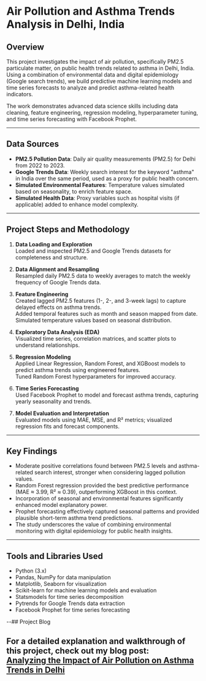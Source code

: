 # Air Pollution and Asthma Trends Analysis in Delhi, India

## Overview

This project investigates the impact of air pollution, specifically PM2.5 particulate matter, on public health trends related to asthma in Delhi, India. Using a combination of environmental data and digital epidemiology (Google search trends), we build predictive machine learning models and time series forecasts to analyze and predict asthma-related health indicators.

The work demonstrates advanced data science skills including data cleaning, feature engineering, regression modeling, hyperparameter tuning, and time series forecasting with Facebook Prophet.

---

## Data Sources

- **PM2.5 Pollution Data**: Daily air quality measurements (PM2.5) for Delhi from 2022 to 2023.
- **Google Trends Data**: Weekly search interest for the keyword "asthma" in India over the same period, used as a proxy for public health concern.
- **Simulated Environmental Features**: Temperature values simulated based on seasonality, to enrich feature space.
- **Simulated Health Data**: Proxy variables such as hospital visits (if applicable) added to enhance model complexity.

---

## Project Steps and Methodology

1. **Data Loading and Exploration**  
   Loaded and inspected PM2.5 and Google Trends datasets for completeness and structure.

2. **Data Alignment and Resampling**  
   Resampled daily PM2.5 data to weekly averages to match the weekly frequency of Google Trends data.

3. **Feature Engineering**  
   Created lagged PM2.5 features (1-, 2-, and 3-week lags) to capture delayed effects on asthma trends.  
   Added temporal features such as month and season mapped from date.  
   Simulated temperature values based on seasonal distribution.

4. **Exploratory Data Analysis (EDA)**  
   Visualized time series, correlation matrices, and scatter plots to understand relationships.

5. **Regression Modeling**  
   Applied Linear Regression, Random Forest, and XGBoost models to predict asthma trends using engineered features.  
   Tuned Random Forest hyperparameters for improved accuracy.

6. **Time Series Forecasting**  
   Used Facebook Prophet to model and forecast asthma trends, capturing yearly seasonality and trends.

7. **Model Evaluation and Interpretation**  
   Evaluated models using MAE, MSE, and R² metrics; visualized regression fits and forecast components.

---

## Key Findings

- Moderate positive correlations found between PM2.5 levels and asthma-related search interest, stronger when considering lagged pollution values.
- Random Forest regression provided the best predictive performance (MAE ≈ 3.99, R² ≈ 0.39), outperforming XGBoost in this context.
- Incorporation of seasonal and environmental features significantly enhanced model explanatory power.
- Prophet forecasting effectively captured seasonal patterns and provided plausible short-term asthma trend predictions.
- The study underscores the value of combining environmental monitoring with digital epidemiology for public health insights.

---

## Tools and Libraries Used

- Python (3.x)
- Pandas, NumPy for data manipulation
- Matplotlib, Seaborn for visualization
- Scikit-learn for machine learning models and evaluation
- Statsmodels for time series decomposition
- Pytrends for Google Trends data extraction
- Facebook Prophet for time series forecasting

--## Project Blog

For a detailed explanation and walkthrough of this project, check out my blog post:  
[Analyzing the Impact of Air Pollution on Asthma Trends in Delhi](https://medium.com/@adk0600901/analyzing-the-impact-of-air-pollution-on-asthma-trends-in-delhi-a-machine-learning-approach-04843f1e8f23)
-


